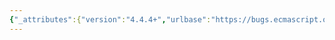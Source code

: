 ```yaml
---
{"_attributes":{"version":"4.4.4+","urlbase":"https://bugs.ecmascript.org/","maintainer":"dherman@mozilla.com"},"bug":{"bug_id":4278,"creation_ts":"2015-04-16 02:30:00 -0700","short_desc":"19.2.3.5 Function.prototype.toString: missing comma in list","delta_ts":"2015-10-02 13:14:02 -0700","product":"Draft for 6th Edition","component":"editorial issue","version":"Rev 37: April 3, 2015 Release Candidate 4","rep_platform":"All","op_sys":"All","bug_status":"RESOLVED","resolution":"FIXED","priority":"Normal","bug_severity":"trivial","everconfirmed":true,"reporter":{"uid":"bugs.ecmascript","name":"Michael Ficarra"},"assigned_to":{"uid":"allen","name":"Allen Wirfs-Brock"},"long_desc":[{"commentid":14190,"comment_count":0,"who":{"uid":"bugs.ecmascript","name":"Michael Ficarra"},"bug_when":"2015-04-16 02:30:27 -0700","thetext":"In the first toString representation requirement in section 19.2.3.5, a comma is missing between FunctionDeclaration and FunctionExpression."},{"commentid":14309,"comment_count":1,"who":{"uid":"allen","name":"Allen Wirfs-Brock"},"bug_when":"2015-04-19 13:21:13 -0700","thetext":"fixed in rev39 publication draft"}]}}
---
```

